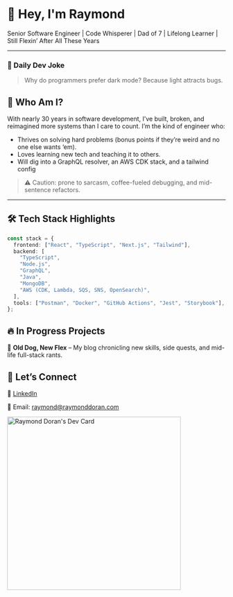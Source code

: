 # 👋 Hey, I'm Raymond

Senior Software Engineer | Code Whisperer | Dad of 7 | Lifelong Learner | Still Flexin’ After All These Years

---

### 🤣 Daily Dev Joke

<!-- JOKE START -->
> Why do programmers prefer dark mode? Because light attracts bugs.
<!-- JOKE END -->

## 🧠 Who Am I?

With nearly 30 years in software development, I’ve built, broken, and reimagined more systems than I care to count. I’m the kind of engineer who:

- Thrives on solving hard problems (bonus points if they’re weird and no one else wants ‘em).
- Loves learning new tech and teaching it to others.
- Will dig into a GraphQL resolver, an AWS CDK stack, and a tailwind config

> ⚠️ Caution: prone to sarcasm, coffee-fueled debugging, and mid-sentence refactors.

---

## 🛠️ Tech Stack Highlights

```ts
const stack = {
  frontend: ["React", "TypeScript", "Next.js", "Tailwind"],
  backend: [
    "TypeScript",
    "Node.js",
    "GraphQL",
    "Java",
    "MongoDB",
    "AWS (CDK, Lambda, SQS, SNS, OpenSearch)",
  ],
  tools: ["Postman", "Docker", "GitHub Actions", "Jest", "Storybook"],
};
```

## 🔥 In Progress Projects

📝 **Old Dog, New Flex** – My blog chronicling new skills, side quests, and mid-life full-stack rants.

## 🤝 Let’s Connect

🔗 [LinkedIn](https://www.linkedin.com/public-profile/settings)

💬 Email: raymond@raymonddoran.com

<a href="https://app.daily.dev/thedanielfactor"><img src="https://api.daily.dev/devcards/040b3d15ed9945fba50b663eaa8bcea3.png?r=kax" width="400" alt="Raymond Doran's Dev Card"/></a>
